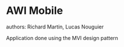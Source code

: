 # AWI Mobile

authors: Richard Martin, Lucas Nouguier

Application done using the MVI design pattern
